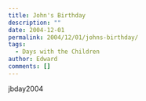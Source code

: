 ```yaml
---
title: John's Birthday
description: ""
date: 2004-12-01
permalink: 2004/12/01/johns-birthday/
tags:
  - Days with the Children
author: Edward
comments: []
---
```


<wpg2>jbday2004</wpg2>

